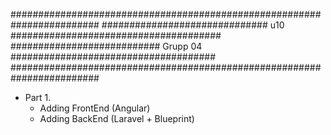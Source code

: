 ########################################################################
############################## u10 ######################################
########################### Grupp 04 #####################################
########################################################################

- Part 1.
    * Adding FrontEnd (Angular)
    * Adding BackEnd (Laravel + Blueprint)
